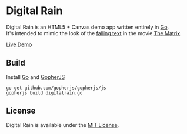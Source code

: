 Digital Rain
============

Digital Rain is an HTML5 + Canvas demo app written entirely in [Go](http://golang.org/).  
It's intended to mimic the look of the [falling text](https://www.youtube.com/watch?v=rpWrtXyEAN0) in the movie [The Matrix](http://www.imdb.com/title/tt0133093/).


[Live Demo](http://tidwall.github.io/digitalrain/)

Build
-----

Install [Go](http://golang.org/) and [GopherJS](http://github.com/gopherjs/gopherjs)

    go get github.com/gopherjs/gopherjs/js
    gopherjs build digitalrain.go


License
-------

Digital Rain is available under the [MIT License](http://github.com/tidwall/digitalrain/LICENSE).
